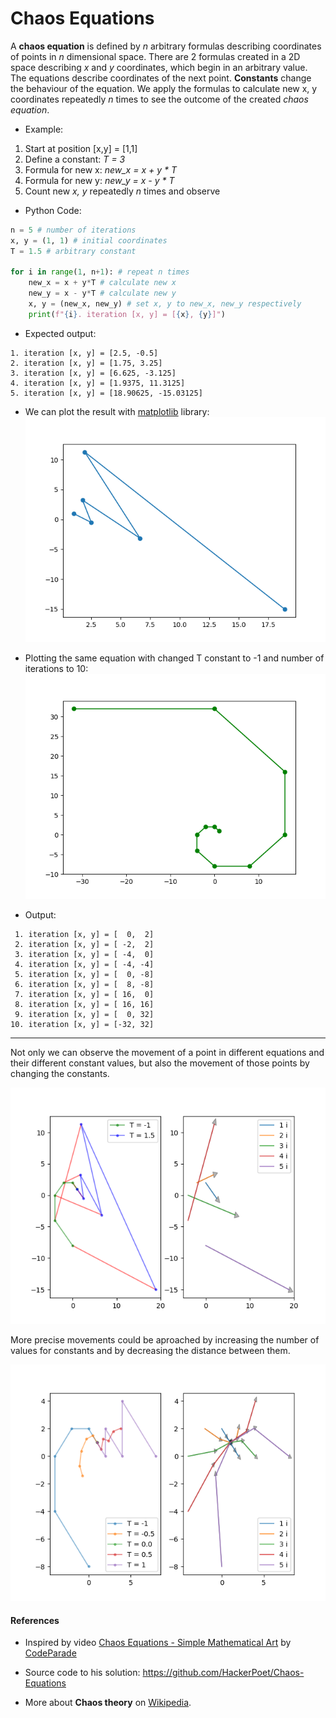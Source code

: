 # Chaos Equations

A **chaos equation** is defined by *n* arbitrary formulas describing coordinates of points in *n* dimensional space.
There are 2 formulas created in a 2D space describing *x* and *y* coordinates, which begin in an arbitrary value. The equations describe coordinates of the next point.
**Constants** change the behaviour of the equation.
We apply the formulas to calculate new x, y coordinates repeatedly *n* times to see the outcome of the created *chaos equation*.


* Example:
1. Start at position [x,y] = [1,1]
1. Define a constant: *T = 3*
1. Formula for new x: *new_x = x + y \* T*
1. Formula for new y: *new_y = x - y \* T*
1. Count new *x, y* repeatedly *n* times and observe

* Python Code:
```python
n = 5 # number of iterations
x, y = (1, 1) # initial coordinates
T = 1.5 # arbitrary constant

for i in range(1, n+1): # repeat n times
    new_x = x + y*T # calculate new x
    new_y = x - y*T # calculate new y
    x, y = (new_x, new_y) # set x, y to new_x, new_y respectively
    print(f"{i}. iteration [x, y] = [{x}, {y}]")
```

* Expected output:
```
1. iteration [x, y] = [2.5, -0.5]
2. iteration [x, y] = [1.75, 3.25]
3. iteration [x, y] = [6.625, -3.125]
4. iteration [x, y] = [1.9375, 11.3125]
5. iteration [x, y] = [18.90625, -15.03125]
```

* We can plot the result with [matplotlib](https://matplotlib.org/) library:
![plot1](./images/plot1.png)

* Plotting the same equation with changed T constant to -1 and number of iterations to 10:
![plot2](./images/plot2.png)

* Output:
```
 1. iteration [x, y] = [  0,  2]
 2. iteration [x, y] = [ -2,  2]
 3. iteration [x, y] = [ -4,  0]
 4. iteration [x, y] = [ -4, -4]
 5. iteration [x, y] = [  0, -8]
 6. iteration [x, y] = [  8, -8]
 7. iteration [x, y] = [ 16,  0]
 8. iteration [x, y] = [ 16, 16]
 9. iteration [x, y] = [  0, 32]
10. iteration [x, y] = [-32, 32]
```

---

Not only we can observe the movement of a point in different equations and their different constant values, but also the movement of those points by changing the constants.

![plot3](./images/plot3sub.png)

More precise movements could be aproached by increasing the number of values for constants and by decreasing the distance between them.

![plot4](./images/plot4sub.png)

#### References

* Inspired by video [Chaos Equations - Simple Mathematical Art](https://www.youtube.com/watch?v=fDSIRXmnVvk) by [CodeParade](https://www.youtube.com/channel/UCrv269YwJzuZL3dH5PCgxUw)

* Source code to his solution: https://github.com/HackerPoet/Chaos-Equations

* More about **Chaos theory** on [Wikipedia](https://en.wikipedia.org/wiki/Chaos_theory).
